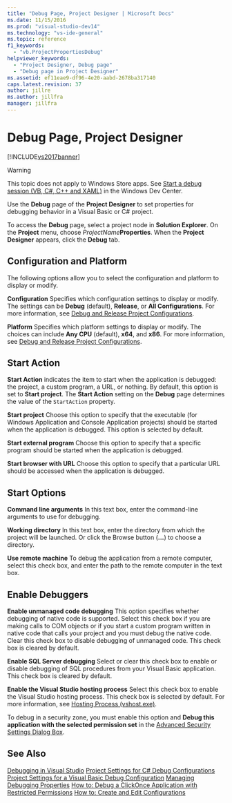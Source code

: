 ```yaml
---
title: "Debug Page, Project Designer | Microsoft Docs"
ms.date: 11/15/2016
ms.prod: "visual-studio-dev14"
ms.technology: "vs-ide-general"
ms.topic: reference
f1_keywords:
  - "vb.ProjectPropertiesDebug"
helpviewer_keywords:
  - "Project Designer, Debug page"
  - "Debug page in Project Designer"
ms.assetid: ef11eae9-df96-4e20-aabd-2678ba317140
caps.latest.revision: 37
author: jillre
ms.author: jillfra
manager: jillfra
---
```

# Debug Page, Project Designer
[!INCLUDE[vs2017banner](../../includes/vs2017banner.md)]

> [!WARNING]
> This topic does not apply to Windows Store apps. See [Start a debug session (VB, C#, C++ and XAML)](../../debugger/start-a-debugging-session-for-a-store-app-in-visual-studio-vb-csharp-cpp-and-xaml.md) in the Windows Dev Center.

 Use the **Debug** page of the **Project Designer** to set properties for debugging behavior in a Visual Basic or C# project.

 To access the **Debug** page, select a project node in **Solution Explorer**. On the **Project** menu, choose _ProjectName_**Properties**. When the **Project Designer** appears, click the **Debug** tab.

## Configuration and Platform
 The following options allow you to select the configuration and platform to display or modify.

 **Configuration**
 Specifies which configuration settings to display or modify. The settings can be **Debug** (default), **Release**, or **All Configurations**. For more information, see [Debug and Release Project Configurations](https://msdn.microsoft.com/0440b300-0614-4511-901a-105b771b236e).

 **Platform**
 Specifies which platform settings to display or modify. The choices can include **Any CPU** (default), **x64**, and **x86**. For more information, see [Debug and Release Project Configurations](https://msdn.microsoft.com/0440b300-0614-4511-901a-105b771b236e).

## Start Action
 **Start Action** indicates the item to start when the application is debugged: the project, a custom program, a URL, or nothing. By default, this option is set to **Start project**. The **Start Action** setting on the **Debug** page determines the value of the `StartAction` property.

 **Start project**
 Choose this option to specify that the executable (for Windows Application and Console Application projects) should be started when the application is debugged. This option is selected by default.

 **Start external program**
 Choose this option to specify that a specific program should be started when the application is debugged.

 **Start browser with URL**
 Choose this option to specify that a particular URL should be accessed when the application is debugged.

## Start Options
 **Command line arguments**
 In this text box, enter the command-line arguments to use for debugging.

 **Working directory**
 In this text box, enter the directory from which the project will be launched. Or click the Browse button (**...**) to choose a directory.

 **Use remote machine**
 To debug the application from a remote computer, select this check box, and enter the path to the remote computer in the text box.

## Enable Debuggers
 **Enable unmanaged code debugging**
 This option specifies whether debugging of native code is supported. Select this check box if you are making calls to COM objects or if you start a custom program written in native code that calls your project and you must debug the native code. Clear this check box to disable debugging of unmanaged code. This check box is cleared by default.

 **Enable SQL Server debugging**
 Select or clear this check box to enable or disable debugging of SQL procedures from your Visual Basic application. This check box is cleared by default.

 **Enable the Visual Studio hosting process**
 Select this check box to enable the Visual Studio hosting process. This check box is selected by default. For more information, see [Hosting Process (vshost.exe)](../../ide/hosting-process-vshost-exe.md).

 To debug in a security zone, you must enable this option and **Debug this application with the selected permission set** in the [Advanced Security Settings Dialog Box](../../ide/reference/advanced-security-settings-dialog-box.md).

## See Also
 [Debugging in Visual Studio](../../debugger/debugging-in-visual-studio.md)
 [Project Settings for  C# Debug Configurations](../../debugger/project-settings-for-csharp-debug-configurations.md)
 [Project Settings for a Visual Basic Debug Configuration](../../debugger/project-settings-for-a-visual-basic-debug-configuration.md)
 [Managing Debugging Properties](https://msdn.microsoft.com/92474d16-e7fe-4fac-9287-6bd6b3a7eb68)
 [How to: Debug a ClickOnce Application with Restricted Permissions](../../deployment/how-to-debug-a-clickonce-application-with-restricted-permissions.md)
 [How to: Create and Edit Configurations](../../ide/how-to-create-and-edit-configurations.md)
